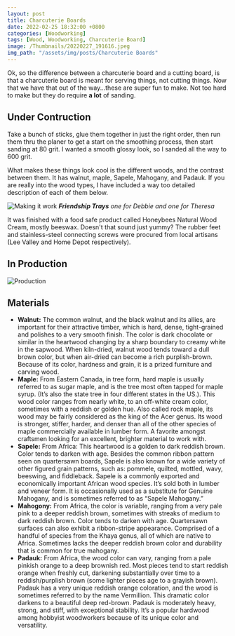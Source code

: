 ```yaml
---
layout: post
title: Charcuterie Boards
date: 2022-02-25 18:32:00 +0800
categories: [Woodworking]
tags: [Wood, Woodworking, Charcuterie Board]
image: /Thumbnails/20220227_191616.jpeg
img_path: "/assets/img/posts/Charcuterie Boards"
---
```


Ok, so the difference between a charcuterie board and a cutting board, is that a charcuterie board is meant for serving things, not cutting things.  Now that we have that out of the way...these are super fun to make.  Not too hard to make but they do require **a lot** of sanding.

## Under Contruction

Take a bunch of sticks, glue them together in just the right order, then run them thru the planer to get a start on the smoothing process, then start sanding at 80 grit.  I wanted a smooth glossy look, so I sanded all the way to 600 grit.

What makes these things look cool is the different woods, and the contrast between them.  It has walnut, maple, Sapele, Mahogany, and Padauk.  If you are really into the wood types, I have included a way too detailed description of each of them below.

![Making it work][Construction]
_**Friendship Trays** one for Debbie and one for Theresa_

It was finished with a food safe product called Honeybees Natural Wood Cream, mostly beeswax.  Doesn't that sound just yummy?  The rubber feet and stainless-steel connecting screws were procured from local artisans (Lee Valley and Home Depot respectively).

## In Production

![Production][Production]

## Materials

- **Walnut:** The common walnut, and the black walnut and its allies, are important for their attractive timber, which is hard, dense, tight-grained and polishes to a very smooth finish. The color is dark chocolate or similar in the heartwood changing by a sharp boundary to creamy white in the sapwood. When kiln-dried, walnut wood tends toward a dull brown color, but when air-dried can become a rich purplish-brown. Because of its color, hardness and grain, it is a prized furniture and carving wood.
- **Maple:** From Eastern Canada, in tree form, hard maple is usually referred to as sugar maple, and is the tree most often tapped for maple syrup. (It’s also the state tree in four different states in the US.).  This wood color ranges from nearly white, to an off-white cream color, sometimes with a reddish or golden hue. Also called rock maple, its wood may be fairly considered as the king of the Acer genus. Its wood is stronger, stiffer, harder, and denser than all of the other species of maple commercially available in lumber form.  A favorite amongst craftsmen looking for an excellent, brighter material to work with.
- **Sapele:** From Africa: This heartwood is a golden to dark reddish brown. Color tends to darken with age. Besides the common ribbon pattern seen on quartersawn boards, Sapele is also known for a wide variety of  other figured grain patterns, such as: pommele, quilted, mottled, wavy, beeswing, and fiddleback.  Sapele is a commonly exported and economically important African wood species. It’s   sold both in lumber and veneer form. It is occasionally used as a substitute for Genuine Mahogany, and is sometimes referred to as “Sapele Mahogany.”
- **Mahogony:** From Africa, the color is variable, ranging from a very pale pink to a deeper reddish brown, sometimes with streaks of medium to dark reddish brown. Color tends to darken with age. Quartersawn surfaces can also exhibit a ribbon-stripe appearance.  Comprised of a handful of species from the Khaya genus, all of which are native to Africa. Sometimes lacks the deeper reddish brown color  and durability that is common for true mahogany.
- **Padauk:** From Africa, the wood color can vary, ranging from a pale pinkish orange to a deep brownish red. Most pieces tend to start reddish orange when freshly cut, darkening substantially over time to a reddish/purplish brown (some lighter pieces age to a grayish brown).  
Padauk has a very unique reddish orange coloration, and the wood is sometimes referred to by the name Vermillion. This dramatic color darkens to a beautiful deep red-brown. Padauk is moderately heavy, strong, and stiff, with exceptional stability. It’s a popular hardwood among hobbyist woodworkers because of its unique color and versatility.


  
[Construction]: 20220227_191600.jpeg
[Production]: IMG_0547.jpeg
